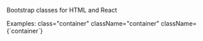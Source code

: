 Bootstrap classes for HTML and React

Examples:
class="container"
className="container"
className={\`container\`}
